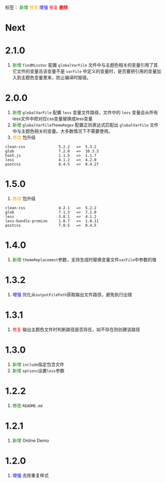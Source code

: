 标签：
<font color=green>新增</font>
<font color=orange>修改</font>
<font color=blue>增强</font>
<font color=red>修复</font>
<font color=red><strong>删除</strong></font>


# Next


# 2.1.0
1. <font color=green>新增</font> `findMissVar` 配置 `globalVarFile` 文件中与主题色相关的变量引用了其它文件的变量且该变量不是 `varFile` 中定义的变量时，是否要把引用的变量加入到主题色变量里来，防止编译时报错。


# 2.0.0
1. <font color=green>新增</font> `globalVarFile` 配置 `less` 变量文件路径，文件中的 `less` 变量会从所有less文件中把对应css变量替换成less变量
2. <font color=green>新增</font> `globalVarFileThemeRegex` 配置正则表达式匹配出 `globalVarFile` 文件中与主题色相关的变量。大多数情况下不需要使用。
3. <font color=orange>修改</font> 包升级
```
clean-css               5.2.2   =>  5.3.2
glob                    7.2.0   =>  10.3.3
hash.js                 1.1.5   =>  1.1.7
less                    4.1.2   =>  4.2.0
postcss                 8.4.5   =>  8.4.27
```


# 1.5.0
1. <font color=orange>修改</font> 包升级
```
clean-css               4.2.1   =>  5.2.2
glob                    7.1.3   =>  7.2.0
less                    3.8.1   =>  4.1.2
less-bundle-promise     1.0.7   =>  1.0.11
postcss                 7.0.5   =>  8.4.5
```


# 1.4.0
1. <font color=green>新增</font> `themeReplacement`参数，支持生成时替换变量文件`varFile`中参数的值


# 1.3.2
1. <font color=blue>增强</font> 优化从`outputFilePath`获取输出文件路径，避免执行出错


# 1.3.1
1. <font color=red>修复</font> 输出主题色文件时判断路径是否存在，如不存在则创建该路径


# 1.3.0
1. <font color=green>新增</font> `include`指定包含文件
2. <font color=green>新增</font> `options`设置`less`参数

# 1.2.2
1. <font color=green>修改</font> `README.md`

# 1.2.1
1. <font color=green>新增</font> Online Demo

# 1.2.0
1. <font color=blue>增强</font> 去除重复样式